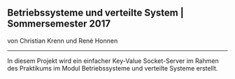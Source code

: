 ## Betriebssysteme und verteilte System | Sommersemester 2017

von Christian Krenn und René Honnen

- - -

In diesem Projekt wird ein einfacher Key-Value Socket-Server im Rahmen des Praktikums im Modul Betriebssysteme und verteilte Systeme erstellt.

